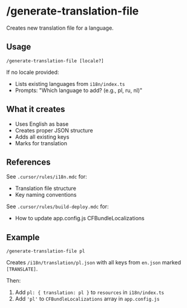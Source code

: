 # /generate-translation-file

Creates new translation file for a language.

## Usage

```
/generate-translation-file [locale?]
```

If no locale provided:
- Lists existing languages from `i18n/index.ts`
- Prompts: "Which language to add? (e.g., pl, ru, nl)"

## What it creates

- Uses English as base
- Creates proper JSON structure
- Adds all existing keys
- Marks for translation

## References

See `.cursor/rules/i18n.mdc` for:

- Translation file structure
- Key naming conventions

See `.cursor/rules/build-deploy.mdc` for:

- How to update app.config.js CFBundleLocalizations

## Example

```
/generate-translation-file pl
```

Creates `/i18n/translation/pl.json` with all keys from `en.json` marked `[TRANSLATE]`.

Then:

1. Add `pl: { translation: pl }` to `resources` in `i18n/index.ts`
2. Add `'pl'` to `CFBundleLocalizations` array in `app.config.js`
